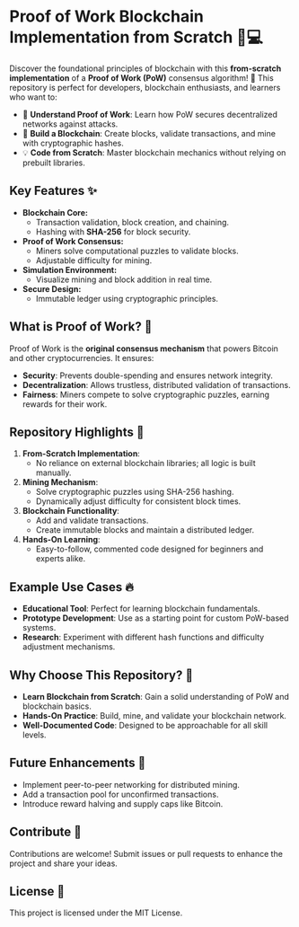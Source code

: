 
# Proof of Work Blockchain Implementation from Scratch 🔗💻  

Discover the foundational principles of blockchain with this **from-scratch implementation** of a **Proof of Work (PoW)** consensus algorithm! 🌟 This repository is perfect for developers, blockchain enthusiasts, and learners who want to:  

- 🧠 **Understand Proof of Work**: Learn how PoW secures decentralized networks against attacks.  
- 🔗 **Build a Blockchain**: Create blocks, validate transactions, and mine with cryptographic hashes.  
- 💡 **Code from Scratch**: Master blockchain mechanics without relying on prebuilt libraries.  

## Key Features ✨  
- **Blockchain Core:**  
  - Transaction validation, block creation, and chaining.  
  - Hashing with **SHA-256** for block security.  
- **Proof of Work Consensus:**  
  - Miners solve computational puzzles to validate blocks.  
  - Adjustable difficulty for mining.  
- **Simulation Environment:**  
  - Visualize mining and block addition in real time.  
- **Secure Design:**  
  - Immutable ledger using cryptographic principles.  

## What is Proof of Work? 🤔  
Proof of Work is the **original consensus mechanism** that powers Bitcoin and other cryptocurrencies. It ensures:  
- **Security**: Prevents double-spending and ensures network integrity.  
- **Decentralization**: Allows trustless, distributed validation of transactions.  
- **Fairness**: Miners compete to solve cryptographic puzzles, earning rewards for their work.  

## Repository Highlights 🌟  
1. **From-Scratch Implementation**:  
   - No reliance on external blockchain libraries; all logic is built manually.  
2. **Mining Mechanism**:  
   - Solve cryptographic puzzles using SHA-256 hashing.  
   - Dynamically adjust difficulty for consistent block times.  
3. **Blockchain Functionality**:  
   - Add and validate transactions.  
   - Create immutable blocks and maintain a distributed ledger.  
4. **Hands-On Learning**:  
   - Easy-to-follow, commented code designed for beginners and experts alike.  

## Example Use Cases 🔥  
- **Educational Tool**: Perfect for learning blockchain fundamentals.  
- **Prototype Development**: Use as a starting point for custom PoW-based systems.  
- **Research**: Experiment with different hash functions and difficulty adjustment mechanisms.  

## Why Choose This Repository? 🌟  
- **Learn Blockchain from Scratch**: Gain a solid understanding of PoW and blockchain basics.  
- **Hands-On Practice**: Build, mine, and validate your blockchain network.  
- **Well-Documented Code**: Designed to be approachable for all skill levels.  

## Future Enhancements 🚀  
- Implement peer-to-peer networking for distributed mining.  
- Add a transaction pool for unconfirmed transactions.  
- Introduce reward halving and supply caps like Bitcoin.  

## Contribute 🤝  
Contributions are welcome! Submit issues or pull requests to enhance the project and share your ideas.  

## License 📄  
This project is licensed under the MIT License.  

